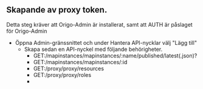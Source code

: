 ## Skapande av proxy token.
Detta steg kräver att Origo-Admin är installerat, samt att AUTH är påslaget för Origo-Admin

- Öppna Admin-gränssnittet och under Hantera API-nycklar välj "Lägg till"
  - Skapa sedan en API-nyckel med följande behörigheter.
    - GET:/mapinstances/mapinstances/:name/published/latest(.json)?
    - GET:/mapinstances/mapinstances/:id
    - GET:/proxy/proxy/resources
    - GET:/proxy/proxy/roles
    - 